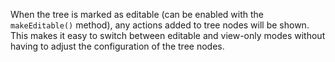 When the tree is marked as editable (can be enabled with the
`makeEditable()` method), any actions added to tree nodes will
be shown. This makes it easy to switch between editable and view-only
modes without having to adjust the configuration of the tree nodes.
